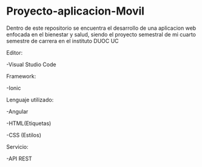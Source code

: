 # Proyecto-aplicacion-Movil

Dentro de este repositorio se encuentra el desarrollo de una aplicacion web enfocada en el bienestar y salud, siendo el proyecto semestral de mi cuarto semestre de carrera en el instituto DUOC UC

Editor:

  -Visual Studio Code
  
 Framework:
 
  -Ionic
  
Lenguaje utilizado:

  -Angular
  
  -HTML(Etiquetas)
  
  -CSS (Estilos)

Servicio:

-API REST
